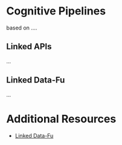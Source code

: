 Cognitive Pipelines
===

based on ....

Linked APIs
---------------

...


Linked Data-Fu
------------

...

Additional Resources
====================
* [Linked Data-Fu](https://linked-data-fu.github.io/)